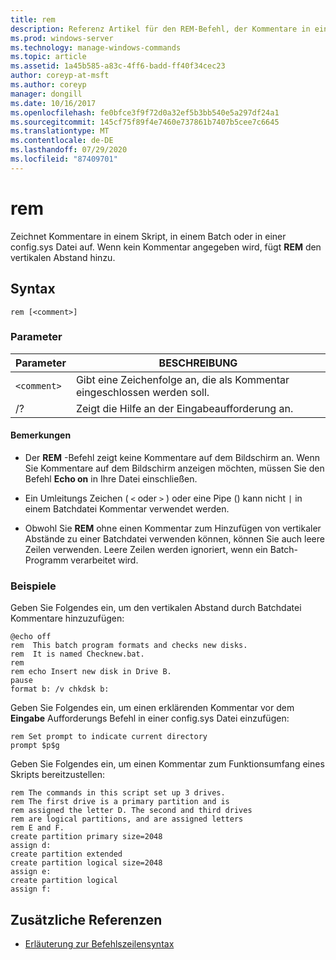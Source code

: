 ```yaml
---
title: rem
description: Referenz Artikel für den REM-Befehl, der Kommentare in einem Skript, in einem Batch oder in einer config.sys Datei aufzeichnet.
ms.prod: windows-server
ms.technology: manage-windows-commands
ms.topic: article
ms.assetid: 1a45b585-a83c-4ff6-badd-ff40f34cec23
author: coreyp-at-msft
ms.author: coreyp
manager: dongill
ms.date: 10/16/2017
ms.openlocfilehash: fe0bfce3f9f72d0a32ef5b3bb540e5a297df24a1
ms.sourcegitcommit: 145cf75f89f4e7460e737861b7407b5cee7c6645
ms.translationtype: MT
ms.contentlocale: de-DE
ms.lasthandoff: 07/29/2020
ms.locfileid: "87409701"
---
```

# <a name="rem"></a>rem

Zeichnet Kommentare in einem Skript, in einem Batch oder in einer config.sys Datei auf. Wenn kein Kommentar angegeben wird, fügt **REM** den vertikalen Abstand hinzu.

## <a name="syntax"></a>Syntax

```
rem [<comment>]
```

### <a name="parameters"></a>Parameter

| Parameter | BESCHREIBUNG |
|--|--|
| `<comment>` | Gibt eine Zeichenfolge an, die als Kommentar eingeschlossen werden soll. |
| /? | Zeigt die Hilfe an der Eingabeaufforderung an. |

#### <a name="remarks"></a>Bemerkungen

- Der **REM** -Befehl zeigt keine Kommentare auf dem Bildschirm an. Wenn Sie Kommentare auf dem Bildschirm anzeigen möchten, müssen Sie den Befehl **Echo on** in Ihre Datei einschließen.

- Ein Umleitungs Zeichen ( `<` oder `>` ) oder eine Pipe () kann nicht `|` in einem Batchdatei Kommentar verwendet werden.

- Obwohl Sie **REM** ohne einen Kommentar zum Hinzufügen von vertikaler Abstände zu einer Batchdatei verwenden können, können Sie auch leere Zeilen verwenden. Leere Zeilen werden ignoriert, wenn ein Batch-Programm verarbeitet wird.

### <a name="examples"></a>Beispiele

Geben Sie Folgendes ein, um den vertikalen Abstand durch Batchdatei Kommentare hinzuzufügen:

```
@echo off
rem  This batch program formats and checks new disks.
rem  It is named Checknew.bat.
rem
rem echo Insert new disk in Drive B.
pause
format b: /v chkdsk b:
```

Geben Sie Folgendes ein, um einen erklärenden Kommentar vor dem **Eingabe** Aufforderungs Befehl in einer config.sys Datei einzufügen:

```
rem Set prompt to indicate current directory
prompt $p$g
```

Geben Sie Folgendes ein, um einen Kommentar zum Funktionsumfang eines Skripts bereitzustellen:

```
rem The commands in this script set up 3 drives.
rem The first drive is a primary partition and is
rem assigned the letter D. The second and third drives
rem are logical partitions, and are assigned letters
rem E and F.
create partition primary size=2048
assign d:
create partition extended
create partition logical size=2048
assign e:
create partition logical
assign f:
```

## <a name="additional-references"></a>Zusätzliche Referenzen

- [Erläuterung zur Befehlszeilensyntax](command-line-syntax-key.md)
